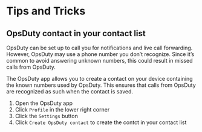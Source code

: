 # Tips and Tricks

## OpsDuty contact in your contact list

OpsDuty can be set up to call you for notifications and live call forwarding.
However, OpsDuty may use a phone number you don’t recognize. Since it’s common
to avoid answering unknown numbers, this could result in missed calls from
OpsDuty.

The OpsDuty app allows you to create a contact on your device containing the
known numbers used by OpsDuty. This ensures that calls from OpsDuty are
recognized as such when the contact is saved.

1. Open the OpsDuty app
2. Click `Profile` in the lower right corner
3. Click the `Settings` button
4. Click `Create OpsDuty contact` to create the contct in your contact list
